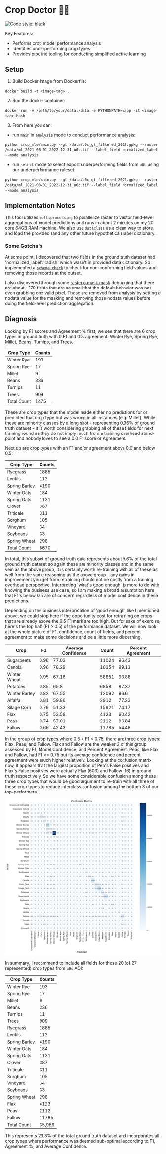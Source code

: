 # Crop Doctor :man_health_worker:
[![Code style: black](https://img.shields.io/badge/code%20style-black-000000.svg)](https://github.com/psf/black)

Key Features:
* Performs crop model performance analysis
* Identifies underperforming crop types 
* Provides pipeline tooling for conducting simplified active learning

## Setup

1. Build Docker image from Dockerfile:

`docker build -t <image-tag> .`

2. Run the docker container:

`docker run -v /path/to/your/data:/data -e PYTHONPATH=/app -it <image-tag> bash`

3. From here you can:

* run `main` in `analysis` mode to conduct performance analysis:

`python crop_mle/main.py --gt /data/u0c_gt_filtered_2022.gpkg --raster /data/ml_2021-08-01_2022-12-31_u0c.tif --label_field normalized_label --mode analysis`

* run `select` mode to select export underperforming fields from `u0c` using our underperformance ruleset:

`python crop_mle/main.py --gt /data/u0c_gt_filtered_2022.gpkg --raster /data/ml_2021-08-01_2022-12-31_u0c.tif --label_field normalized_label --mode analysis`

## Implementation Notes

This tool utilizes `multiprocessing` to parallelize raster to vector field-level aggregations of model predictions and runs in about 2 minutes on my 20 core 64GB RAM machine. We also use `dataclass` as a clean way to store and load the provided (and any other future hypothetical) label dictionary. 

### Some Gotcha's
At some point, I discovered that two fields in the ground truth dataset had 'normalized_label':'radish' which wasn't in provided data dictionary. So I implemented a [`schema_check`](/crop_mle/load_data.py) to check for non-conforming field values and removing those records at the outset.

I also discovered through some [rasterio.mask.mask](https://rasterio.readthedocs.io/en/stable/api/rasterio.mask.html) debugging that there are about ~170 fields that are so small that the default behavior was not even grabbing one valid pixel. Those are removed from analysis by setting a nodata value for the masking and removing those nodata values before doing the field-level prediction aggregation.

## Diagnosis

Looking by F1 scores and Agreement % first, we see that there are 6 crop types in ground truth with 0 F1 and 0% agreement: Winter Rye, Spring Rye, Millet, Beans, Turnips, and Trees. 

| Crop Type   | Counts |
|-------------|--------|
| Winter Rye  | 193    |
| Spring Rye  | 17     |
| Millet      | 9      |
| Beans       | 336    |
| Turnips     | 11     |
| Trees       | 909    |
| Total Count | 1475   |

These are crop types that the model made either no predictions for or predicted that crop type but was wrong in all instances (e.g. Millet). While these are minority classes by a long shot - representing 
0.96% of ground truth dataset - it is worth considering grabbing all of these fields for next training round as they do not imply much from a training overhead stand-point and nobody loves to see a 0.0 F1 score or Agreement.


Next up are crop types with an F1 and/or agreement above 0.0 and below 0.5: 

| Crop Type      | Counts |
|----------------|--------|
| Ryegrass       | 1885   |
| Lentils        | 112    |
| Spring Barley  | 4190   |
| Winter Oats    | 184    |
| Spring Oats    | 1131   |
| Clover         | 387    |
| Triticale      | 311    |
| Sorghum        | 105    |
| Vineyard       | 34     |
| Soybeans       | 33     |
| Spring Wheat   | 298    |
| Total Count    | 8670   |

In total, this subset of ground truth data represents about 5.6% of the total ground truth dataset so again these are minority classes and in the same vein as the above group, it is certainly worth re-training with all of these as well from the same reasoning as the above group - any gains in improvement you get from retraining should not be costly from a training overhead perspective. Interpreting 'what's good enough' is more to do with knowing the business use case, so I am making a broad assumption here that F1's below 0.5 are of concern regardless of model confidence in these predictions.

Depending on the business interpretation of 'good enough' like I mentioned above, we could stop here if the opportunity cost for retraining on crops that are already above the 0.5 F1 mark are too high. But for sake of exercise, here's the top half (F1 > 0.5) of the performance dataset. We will now look at the whole picture of F1, confidence, count of fields, and percent agreement to make some decisions and be a little more discerning.

| Crop           | F1   | Average Confidence | Count | Percent Agreement |
|----------------|------|--------------------|-------|-------------------|
| Sugarbeets     | 0.96 | 77.03              | 11024 | 96.43             |
| Canola         | 0.96 | 78.29              | 10154 | 99.11             |
| Winter Wheat   | 0.95 | 67.16              | 58851 | 93.88             |
| Potatoes       | 0.85 | 65.8               | 6858  | 87.37             |
| Winter Barley  | 0.82 | 67.55              | 12092 | 96.6              |
| Alfalfa        | 0.81 | 59.86              | 2912  | 77.23             |
| Silage Corn    | 0.79 | 51.33              | 15921 | 74.17             |
| Flax           | 0.75 | 53.58              | 4123  | 60.42             |
| Peas           | 0.74 | 57.01              | 2112  | 86.84             |
| Fallow         | 0.66 | 42.43              | 11785 | 54.48             |

In the group of crop types where 0.5 > F1 < 0.75, there are three crop types: Flax, Peas, and Fallow. Flax and Fallow are the weaker 2 of this group assessed by F1, Model Confidence, and Percent Agreement. Peas, like Flax and Fallow, had F1 <= 0.75 but its average confidence and percent agreement were much higher relatively. Looking at the confusion matrix now, it appears that the largest proportion of Pea's False positives and Flax's False positives were actually Flax (603) and Fallow (16) in ground truth respectively. So we have some considerable confusion among these three crop types that would be good argument to re-train with all three of these crop types to reduce interclass confusion among the bottom 3 of our top-performers.

![cm](results/confusion_matrix.png)

In summary, I recommend to include all fields for these 20 (of 27 represented) crop types from `u0c` AOI:

| Crop Type   | Counts |
|-------------|--------|
| Winter Rye     | 193    |
| Spring Rye     | 17     |
| Millet         | 9      |
| Beans          | 336    |
| Turnips        | 11     |
| Trees          | 909    |
| Ryegrass       | 1885   |
| Lentils        | 112    |
| Spring Barley  | 4190   |
| Winter Oats    | 184    |
| Spring Oats    | 1131   |
| Clover         | 387    |
| Triticale      | 311    |
| Sorghum        | 105    |
| Vineyard       | 34     |
| Soybeans       | 33     |
| Spring Wheat   | 298    |
| Flax           | 4123   |
| Peas           | 2112   |
| Fallow         | 11785  |
| Total Count    | 35,959 |

This represents 23.3% of the total ground truth dataset and incorporates all crop types where performance was deemed sub-optimal according to F1, Agreement %, and Average Confidence.








